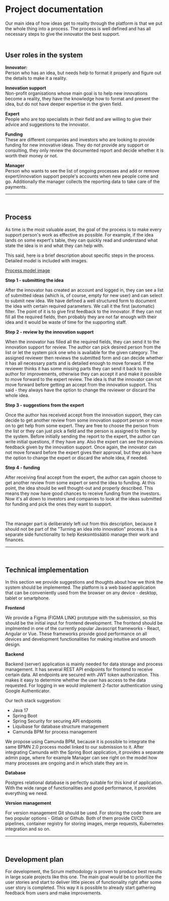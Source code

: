 # **Project documentation**

Our main idea of how ideas get to reality through the platform is that we put the whole thing into a process. The process is well defined and has all necessary steps to give the innovator the best support.
<br><br>

## **User roles in the system**

**Innovator:**<br>
Person who has an idea, but needs help to format it properly and figure out the details to make it a reality.

**Innovation support**<br>
Non-profit organisations whose main goal is to help new innovations become a reality, they have the knowledge how to format and present the idea, but do not have deeper expertise in the given field.

**Expert**<br>
People who are top specialists in their field and are willing to give their advice and suggestions to the innovator.

**Funding**<br>
These are different companies and investors who are looking to provide funding for new innovative ideas. They do not provide any support or consulting, they only review the documented report and decide whether it is worth their money or not.

**Manager**<br>
Person who wants to see the list of ongoing processes and add or remove expert/innovation support people's accounts when new people come and go. Additionally the manager collects the reporting data to take care of the payments.

---
<br>

## **Process**
As time is the most valuable asset, the goal of the process is to make every support person's work as effective as possible. For example, if the idea lands on some expert's table, they can quickly read and understand what state the idea is in and what they can help with.

This said, here is a brief description about specific steps in the process. Detailed model is included with images. 

[Process model image](./assets/process_img.png)

**Step 1 - submitting the idea**

After the innovator has created an account and logged in, they can see a list of submitted ideas (which is, of course, empty for new user) and can select to submit new idea. We have defined a well structured form to document the idea with certain required parameters. We call it the first (automatic) filter. The point of it is to give first feedback to the innovator. If they can not fill all the required fields, then probably they are not far enough with their idea and it would be waste of time for the supporting staff.

**Step 2 - review by the innovation support**

When the innovator has filled all the required fields, they can send it to the innovation support for review. The author can pick desired person from the list or let the system pick one who is available for the given category. The assigned reviewer then reviews the submitted form and can decide whether it has all necessary parts and is detailed enough to move forward. If the reviewer thinks it has some missing parts they can send it back to the author for improvements, otherwise they can accept it and make it possible to move forward to the expert review. The idea is that the innovator can not move forward before getting an accept from the innovation support. This said - they always have the option to change the reviewer or discard the whole idea.

**Step 3 - suggestions from the expert**

Once the author has received accept from the innovation support, they can decide to get another review from some innovation support person or move on to get help from some expert. They are free to choose the person from the list or they can just pick a field and the person is assigned to them by the system. Before initially sending the report to the expert, the author can write initial questions, if they have any. Also the expert can see the previous feedback given by the innovation support. Once again, the innovator can not move forward before the expert gives their approval, but they also have the option to change the expert or discard the whole idea, if needed.

**Step 4 - funding**

After receiving final accept from the expert, the author can again choose to get another review from some expert or send the idea to funding. At this point, the idea should be well thought-out and properly described. This means they now have good chances to receive funding from the investors. Now it's all down to investors and companies to look at the ideas submitted for funding and pick the ones they want to support.

<br>

The manager part is deliberately left out from this description, because it should not be part of the "Turning an idea into innovation" process. It is a separate side functionality to help Kesksintösäätiö manage their work and finances.

---
<br>

## **Technical implementation**

In this section we provide suggestions and thoughts about how we think the system should be implemented. The platform is a web based application that can be conveniently used from the browser on any device - desktop, tablet or smartphone.

**Frontend**

We provide a Figma (FIGMA LINK) prototype with the submission, so this should be the initial input for frontend development. The frontend should be implmented in one of the currently popular Javascript frameworks - React, Angular or Vue. These frameworks provide good performance on all devices and development functionalities for making intuitive and smooth design.

**Backend**

Backend (server) application is mainly needed for data storage and process management. It has several REST API endpoints for frontend to receive certain data. All endpoints are secured with JWT token authorization. This makes it easy to determine whether the user has access to the data requested. For logging in we would implement 2-factor authentication using Google Authenticator.

Our tech stack suggestion:
- Java 17
- Spring Boot
- Spring Security for securing API endpoints
- Liquibase for database structure management
- Camunda BPM for process management

We propose using Camunda BPM, because it is possible to integrate the same BPMN 2.0 process model linked to our submission to it. After integrating Camunda with the Spring Boot application, it provides a separate admin page, where for example Manager can see right on the model how many processes are ongoing and in which state they are in.

**Database**

Postgres relational database is perfectly suitable for this kind of application. With the wide range of functionalities and good performance, it provides everything we need.

**Version management**

For version management Git should be used. For storing the code there are two popular options - Gitlab or Github. Both of them provide CI/CD pipelines, container registry for storing images, merge requests, Kubernetes integration and so on.

---
<br>

## **Development plan**

For development, the Scrum methodology is proven to produce best results in large scale projects like this one. The main goal would be to prioritize the user stories and start to deliver little pieces of functionality right after some user story is completed. This way it is possible to already start gathering feedback from users and make improvements.